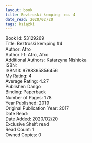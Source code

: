 ```yaml
---
layout: book
title: Beztroski kemping  no. 4
date_read: 2020/02/20
tags: książki
---
```


Book Id: 53129269<br />
Title: Beztroski kemping #4<br />
Author: Afro<br />
Author l-f: Afro, Afro<br />
Additional Authors: Katarzyna Nishioka<br />
ISBN: <br />
ISBN13: 9788365856456<br />
My Rating: 4<br />
Average Rating: 4.27<br />
Publisher: Dango<br />
Binding: Paperback<br />
Number of Pages: 178<br />
Year Published: 2019<br />
Original Publication Year: 2017<br />
Date Read: <br />
Date Added: 2020/02/20<br />
Exclusive Shelf: read<br />
Read Count: 1<br />
Owned Copies: 0<br />


